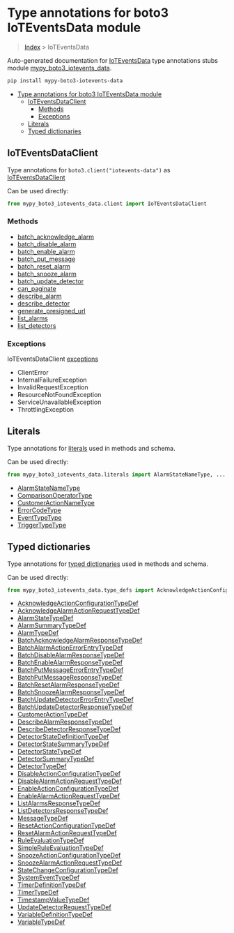 # Type annotations for boto3 IoTEventsData module

> [Index](..) > IoTEventsData

Auto-generated documentation for
[IoTEventsData](https://boto3.amazonaws.com/v1/documentation/api/latest/reference/services/iotevents-data.html#IoTEventsData)
type annotations stubs module
[mypy_boto3_iotevents_data](https://pypi.org/project/mypy-boto3-iotevents-data/).

```bash
pip install mypy-boto3-iotevents-data
```

- [Type annotations for boto3 IoTEventsData module](#type-annotations-for-boto3-ioteventsdata-module)
  - [IoTEventsDataClient](#ioteventsdataclient)
    - [Methods](#methods)
    - [Exceptions](#exceptions)
  - [Literals](#literals)
  - [Typed dictionaries](#typed-dictionaries)

## IoTEventsDataClient

Type annotations for `boto3.client("iotevents-data")` as
[IoTEventsDataClient](./client.md)

Can be used directly:

```python
from mypy_boto3_iotevents_data.client import IoTEventsDataClient
```

### Methods

- [batch_acknowledge_alarm](./client.md#batch_acknowledge_alarm)
- [batch_disable_alarm](./client.md#batch_disable_alarm)
- [batch_enable_alarm](./client.md#batch_enable_alarm)
- [batch_put_message](./client.md#batch_put_message)
- [batch_reset_alarm](./client.md#batch_reset_alarm)
- [batch_snooze_alarm](./client.md#batch_snooze_alarm)
- [batch_update_detector](./client.md#batch_update_detector)
- [can_paginate](./client.md#can_paginate)
- [describe_alarm](./client.md#describe_alarm)
- [describe_detector](./client.md#describe_detector)
- [generate_presigned_url](./client.md#generate_presigned_url)
- [list_alarms](./client.md#list_alarms)
- [list_detectors](./client.md#list_detectors)

### Exceptions

IoTEventsDataClient [exceptions](./client.md#exceptions)

- ClientError
- InternalFailureException
- InvalidRequestException
- ResourceNotFoundException
- ServiceUnavailableException
- ThrottlingException

## Literals

Type annotations for [literals](./literals.md) used in methods and schema.

Can be used directly:

```python
from mypy_boto3_iotevents_data.literals import AlarmStateNameType, ...
```

- [AlarmStateNameType](./literals.md#alarmstatenametype)
- [ComparisonOperatorType](./literals.md#comparisonoperatortype)
- [CustomerActionNameType](./literals.md#customeractionnametype)
- [ErrorCodeType](./literals.md#errorcodetype)
- [EventTypeType](./literals.md#eventtypetype)
- [TriggerTypeType](./literals.md#triggertypetype)

## Typed dictionaries

Type annotations for [typed dictionaries](./type_defs.md) used in methods and
schema.

Can be used directly:

```python
from mypy_boto3_iotevents_data.type_defs import AcknowledgeActionConfigurationTypeDef, ...
```

- [AcknowledgeActionConfigurationTypeDef](./type_defs.md#acknowledgeactionconfigurationtypedef)
- [AcknowledgeAlarmActionRequestTypeDef](./type_defs.md#acknowledgealarmactionrequesttypedef)
- [AlarmStateTypeDef](./type_defs.md#alarmstatetypedef)
- [AlarmSummaryTypeDef](./type_defs.md#alarmsummarytypedef)
- [AlarmTypeDef](./type_defs.md#alarmtypedef)
- [BatchAcknowledgeAlarmResponseTypeDef](./type_defs.md#batchacknowledgealarmresponsetypedef)
- [BatchAlarmActionErrorEntryTypeDef](./type_defs.md#batchalarmactionerrorentrytypedef)
- [BatchDisableAlarmResponseTypeDef](./type_defs.md#batchdisablealarmresponsetypedef)
- [BatchEnableAlarmResponseTypeDef](./type_defs.md#batchenablealarmresponsetypedef)
- [BatchPutMessageErrorEntryTypeDef](./type_defs.md#batchputmessageerrorentrytypedef)
- [BatchPutMessageResponseTypeDef](./type_defs.md#batchputmessageresponsetypedef)
- [BatchResetAlarmResponseTypeDef](./type_defs.md#batchresetalarmresponsetypedef)
- [BatchSnoozeAlarmResponseTypeDef](./type_defs.md#batchsnoozealarmresponsetypedef)
- [BatchUpdateDetectorErrorEntryTypeDef](./type_defs.md#batchupdatedetectorerrorentrytypedef)
- [BatchUpdateDetectorResponseTypeDef](./type_defs.md#batchupdatedetectorresponsetypedef)
- [CustomerActionTypeDef](./type_defs.md#customeractiontypedef)
- [DescribeAlarmResponseTypeDef](./type_defs.md#describealarmresponsetypedef)
- [DescribeDetectorResponseTypeDef](./type_defs.md#describedetectorresponsetypedef)
- [DetectorStateDefinitionTypeDef](./type_defs.md#detectorstatedefinitiontypedef)
- [DetectorStateSummaryTypeDef](./type_defs.md#detectorstatesummarytypedef)
- [DetectorStateTypeDef](./type_defs.md#detectorstatetypedef)
- [DetectorSummaryTypeDef](./type_defs.md#detectorsummarytypedef)
- [DetectorTypeDef](./type_defs.md#detectortypedef)
- [DisableActionConfigurationTypeDef](./type_defs.md#disableactionconfigurationtypedef)
- [DisableAlarmActionRequestTypeDef](./type_defs.md#disablealarmactionrequesttypedef)
- [EnableActionConfigurationTypeDef](./type_defs.md#enableactionconfigurationtypedef)
- [EnableAlarmActionRequestTypeDef](./type_defs.md#enablealarmactionrequesttypedef)
- [ListAlarmsResponseTypeDef](./type_defs.md#listalarmsresponsetypedef)
- [ListDetectorsResponseTypeDef](./type_defs.md#listdetectorsresponsetypedef)
- [MessageTypeDef](./type_defs.md#messagetypedef)
- [ResetActionConfigurationTypeDef](./type_defs.md#resetactionconfigurationtypedef)
- [ResetAlarmActionRequestTypeDef](./type_defs.md#resetalarmactionrequesttypedef)
- [RuleEvaluationTypeDef](./type_defs.md#ruleevaluationtypedef)
- [SimpleRuleEvaluationTypeDef](./type_defs.md#simpleruleevaluationtypedef)
- [SnoozeActionConfigurationTypeDef](./type_defs.md#snoozeactionconfigurationtypedef)
- [SnoozeAlarmActionRequestTypeDef](./type_defs.md#snoozealarmactionrequesttypedef)
- [StateChangeConfigurationTypeDef](./type_defs.md#statechangeconfigurationtypedef)
- [SystemEventTypeDef](./type_defs.md#systemeventtypedef)
- [TimerDefinitionTypeDef](./type_defs.md#timerdefinitiontypedef)
- [TimerTypeDef](./type_defs.md#timertypedef)
- [TimestampValueTypeDef](./type_defs.md#timestampvaluetypedef)
- [UpdateDetectorRequestTypeDef](./type_defs.md#updatedetectorrequesttypedef)
- [VariableDefinitionTypeDef](./type_defs.md#variabledefinitiontypedef)
- [VariableTypeDef](./type_defs.md#variabletypedef)
